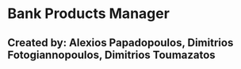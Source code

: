# Bank Products Manager

## Created by: Alexios Papadopoulos, Dimitrios Fotogiannopoulos, Dimitrios Toumazatos